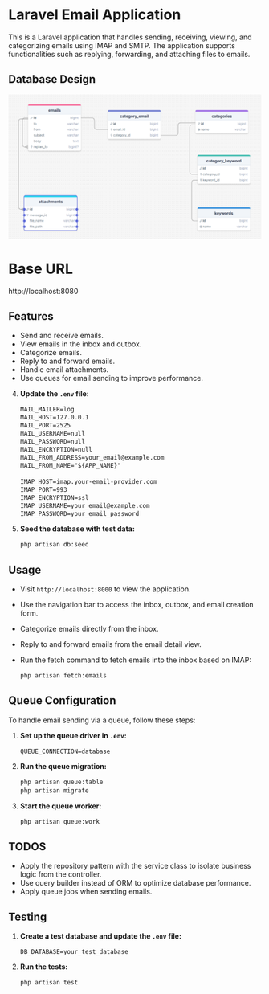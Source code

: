 # Laravel Email Application

This is a Laravel application that handles sending, receiving, viewing, and categorizing emails using IMAP and SMTP. The application supports functionalities such as replying, forwarding, and attaching files to emails. 

## Database Design

![Database Design](ER.png)

# Base URL
http://localhost:8080

## Features

- Send and receive emails.
- View emails in the inbox and outbox.
- Categorize emails.
- Reply to and forward emails.
- Handle email attachments.
- Use queues for email sending to improve performance.


4. **Update the `.env` file:**

    ```dotenv
    MAIL_MAILER=log
    MAIL_HOST=127.0.0.1
    MAIL_PORT=2525
    MAIL_USERNAME=null
    MAIL_PASSWORD=null
    MAIL_ENCRYPTION=null
    MAIL_FROM_ADDRESS=your_email@example.com
    MAIL_FROM_NAME="${APP_NAME}"

    IMAP_HOST=imap.your-email-provider.com
    IMAP_PORT=993
    IMAP_ENCRYPTION=ssl
    IMAP_USERNAME=your_email@example.com
    IMAP_PASSWORD=your_email_password
    ```

7. **Seed the database with test data:**

    ```bash
    php artisan db:seed
    ```


## Usage

- Visit `http://localhost:8000` to view the application.
- Use the navigation bar to access the inbox, outbox, and email creation form.
- Categorize emails directly from the inbox.
- Reply to and forward emails from the email detail view.
- Run the fetch command to fetch emails into the inbox based on IMAP:

    ```bash
    php artisan fetch:emails
    ```

## Queue Configuration

To handle email sending via a queue, follow these steps:

1. **Set up the queue driver in `.env`:**

    ```dotenv
    QUEUE_CONNECTION=database
    ```

2. **Run the queue migration:**

    ```bash
    php artisan queue:table
    php artisan migrate
    ```

3. **Start the queue worker:**

    ```bash
    php artisan queue:work
    ```

## TODOS

- Apply the repository pattern with the service class to isolate business logic from the controller.
- Use query builder instead of ORM to optimize database performance.
- Apply queue jobs when sending emails.

## Testing

1. **Create a test database and update the `.env` file:**

    ```dotenv
    DB_DATABASE=your_test_database
    ```

2. **Run the tests:**

    ```bash
    php artisan test
    ```


